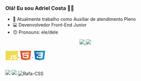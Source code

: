 ### Olá! Eu sou Adriel Costa 👋🏾

- 👔 Atualmente trabalho como Auxiliar de atendimento Pleno
- 💻 Devenvolvedor Front-End Junior
- 🙃 Pronouns: ele/dele

<div align="center">
  <a href="https://github.com/adrcosta0">
  <img height="160em" src="https://github-readme-stats.vercel.app/api?username=adrcosta0&show_icons=true&theme=dark&include_all_commits=true&count_private=true"/>
  <img height="160em" src="https://github-readme-stats.vercel.app/api/top-langs/?username=adrcosta0&layout=compact&langs_count=7&theme=dark"/>
</div>

<div style="display: inline_block"><br>
    <img align="center" alt="Rafa-Js" height="30" width="40"                  src="https://raw.githubusercontent.com/devicons/devicon/master/icons/javascript/javascript-plain.svg">
    <img align="center" alt="Rafa-HTML" height="30" width="40" src="https://raw.githubusercontent.com/devicons/devicon/master/icons/html5/html5-original.svg">
    <img align="center" alt="Rafa-CSS" height="30" width="40" src="https://raw.githubusercontent.com/devicons/devicon/master/icons/css3/css3-original.svg">
</div>

##

<div>
  <a href = "mailto:madrielcosta@gmail.com"><img src="https://img.shields.io/badge/-Gmail-%23333?style=for-the-badge&logo=gmail&logoColor=whiteBackgroud=red" target="_blank"></a>
  <a href="https://www.linkedin.com/in/adriel-costa-40a47a21b?lipi=urn%3Ali%3Apage%3Ad_flagship3_profile_view_base_contact_details%3B7HCEecFDR8e41Nxd5Zpv%2Bw%3D%3D" target="_blank"><img src="https://img.shields.io/badge/-LinkedIn-%230077B5?style=for-the-badge&logo=linkedin&logoColor=white" target="_blank"></a> 
  <img align="center" alt="Rafa-CSS" height="180" width="170" src="https://picrew.me/shareImg/org/202208/296093_Akrjtgy3.png">
</div>
